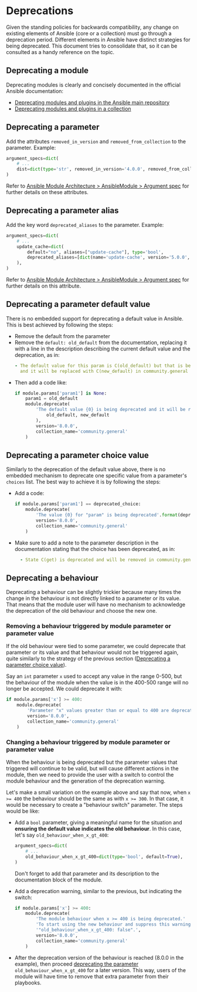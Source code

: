 Deprecations
============

Given the standing policies for backwards compatibility, any change on existing elements of Ansible (core or a collection) must go through a deprecation period. Different elements in Ansible have distinct strategies for being deprecated. This document tries to consolidate that, so it can be consulted as a handy reference on the topic.

## Deprecating a module

Deprecating modules is clearly and concisely documented in the official Ansible documentation:

* [Deprecating modules and plugins in the Ansible main repository](https://docs.ansible.com/ansible/latest/dev_guide/module_lifecycle.html#deprecating-modules-and-plugins-in-the-ansible-main-repository)
* [Deprecating modules and plugins in a collection](https://docs.ansible.com/ansible/latest/dev_guide/module_lifecycle.html#deprecating-modules-and-plugins-in-a-collection)

## Deprecating a parameter

Add the attributes `removed_in_version` and `removed_from_collection` to the parameter. Example:

```python
argument_specs=dict(
    # ...
    dist=dict(type='str', removed_in_version='4.0.0', removed_from_collection='community.general'),
)
```

Refer to [Ansible Module Architecture > AnsibleModule > Argument spec](https://docs.ansible.com/ansible/latest/dev_guide/developing_program_flow_modules.html#argument-spec) for further details on these attributes.

## Deprecating a parameter alias

Add the key word `deprecated_aliases` to the parameter. Example:

```python
argument_specs=dict(
    # ...
    update_cache=dict(
        default="no", aliases=["update-cache"], type='bool',
        deprecated_aliases=[dict(name='update-cache', version='5.0.0', collection_name='community.general')],
    ),
)
```

Refer to [Ansible Module Architecture > AnsibleModule > Argument spec](https://docs.ansible.com/ansible/latest/dev_guide/developing_program_flow_modules.html#argument-spec) for further details on this attribute.

## Deprecating a parameter default value

There is no embedded support for deprecating a default value in Ansible. This is best achieved by following the steps:

* Remove the default from the parameter
* Remove the `default: old_default` from the documentation, replacing it with a line in the description describing the current default value and the deprecation, as in: 
  ```yaml
  - The default value for this param is C(old_default) but that is being deprecated 
    and it will be replaced with C(new_default) in community.general 8.0.0.
  ```
* Then add a code like:
  ```python
  if module.params['param1'] is None:
      param1 = old_default
      module.deprecate(
          'The default value {0} is being deprecated and it will be replaced by {1}'.format(
              old_default, new_default
          ),
          version='8.0.0', 
          collection_name='community.general'
      )
  ```

## Deprecating a parameter choice value

Similarly to the deprecation of the default value above, there is no embedded mechanism to deprecate one specific value from a parameter's `choices` list. The best way to achieve it is by following the steps:

* Add a code:
  ```python
  if module.params['param1'] == deprecated_choice:
      module.deprecate(
          'The value {0} for "param" is being deprecated'.format(deprecated_choice), 
          version='8.0.0', 
          collection_name='community.general'
      )
  ```
* Make sure to add a note to the parameter description in the documentation stating that the choice has been deprecated, as in: 
  ```yaml
    - State C(get) is deprecated and will be removed in community.general 5.0.0. Please use the module M(community.general.xfconf_info) instead.
  ```

## Deprecating a behaviour

Deprecating a behaviour can be slightly trickier because many times the change in the behaviour is not directly linked to a parameter or its value. That means that the module user will have no mechanism to acknowledge the deprecation of the old behaviour and choose the new one. 

### Removing a behaviour triggered by module parameter or parameter value

If the old behaviour were tied to some parameter, we could deprecate that parameter or its value and that behaviour would not be triggered again, quite similarly to the strategy of the previous section ([Deprecating a parameter choice value](https://github.com/russoz-ansible/ansible-developer-references/blob/main/deprecations.md#deprecating-a-parameter-choice-value)).

Say an `int` parameter `x` used to accept any value in the range 0-500, but the behaviour of the module when the value is in the 400-500 range will no longer be accepted. We could deprecate it with:

```python
if module.params['x'] >= 400:
    module.deprecate(
        'Parameter "x" values greater than or equal to 400 are deprecated', 
        version='8.0.0', 
        collection_name='community.general'
    )
```

### Changing a behaviour triggered by module parameter or parameter value

When the behaviour is being deprecated but the parameter values that triggered will continue to be valid, but will cause different actions in the module, then we need to provide the user with a switch to control the module behaviour and the generation of the deprecation warning.

Let's make a small variation on the example above and say that now, when `x >= 400` the behaviour should be the same as with `x >= 300`. In that case, it would be necessary to create a "behaviour switch" parameter. The steps would be like:

* Add a `bool` parameter, giving a meaningful name for the situation and **ensuring the default value indicates the old behaviour**. In this case, let's say `old_behaviour_when_x_gt_400`:

  ```python
  argument_specs=dict(
      # ...
      old_behaviour_when_x_gt_400=dict(type='bool', default=True),
  )
  ```
  Don't forget to add that parameter and its description to the documentation block of the module.
* Add a deprecation warning, similar to the previous, but indicating the switch:
  ```python
  if module.params['x'] >= 400:
      module.deprecate(
          'The module behaviour when x >= 400 is being deprecated.'
          'To start using the new behaviour and suppress this warning, set the parameter '
          '"old_behaviour_when_x_gt_400: false".', 
          version='8.0.0', 
          collection_name='community.general'
      )
  ```
* After the deprecation version of the behaviour is reached (8.0.0 in the example), then proceed [deprecating the parameter](https://github.com/russoz-ansible/ansible-developer-references/blob/main/deprecations.md#deprecating-a-parameter) `old_behaviour_when_x_gt_400` for a later version. This way, users of the module will have time to remove that extra parameter from their playbooks.

